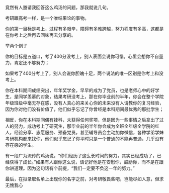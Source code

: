 竟然有人邀请我回答这么鸡汤的问题，那我就说几句。

考研跟高考一样，是一个唯结果论的事物。

你的第一目标是考上，过程有多艰辛，障碍有多难跨越，努力程度有多高，这都是在你考上之后再去回味再去分享的。

举两个例子

你的目标是五道口，考了400分没考上，别人表面会说你可惜，心里会想你不自量力，肯定还不够努力；

如果考了400分考上了，别人会说你胆魄十足，两个说法的唯一区别是你考上和没考上。

你在本科期间成绩突出，年年奖学金，早早的成为了党员，也是老师心中的好学生，是同学羡慕的对象，结果考研没考上，那在你毕业前的半年，你会在整个学院年级班级中毫无存在感，没有人真心的来关心你的未来没有人请教你的复习经验，因为你对他们没有价值了，他们似乎忘记了你曾经是本科期间最优秀的那批学生；

相反，你在本科期间偶有挂科，未获得任何奖项，但是因为一些事情之后拿出了过人的努力，成功考上了研究生，那毕业前的半年你会成为全班全年级全学院的红人，经验分享、志愿服务、预备党员，甚至辅导员会主动加你微信，各种学弟学妹考研机构都来找你，他们似乎忘记了你平时只是一个普通的不能再普通，几乎没有存在感的学生。

有一段广为流传的鸡汤说，“你们经历了这么长时间的努力，其实已经成功了，已经获得了成长。”如果有人跟你这么说，请记好他是在安慰你，鼓励你，而不是在跟你讲道理。因为这句话有个前提，“我们一定要不负这一年的努力。”

最后，在拟录取名单上出现你的名字之前，对考研敬畏些吧，岂能尽如人意，但求无愧我心